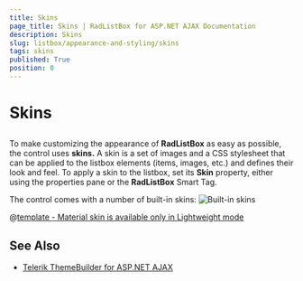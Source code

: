 ```yaml
---
title: Skins
page_title: Skins | RadListBox for ASP.NET AJAX Documentation
description: Skins
slug: listbox/appearance-and-styling/skins
tags: skins
published: True
position: 0
---
```


# Skins

## 

To make customizing the appearance of **RadListBox** as easy as possible, the control uses **skins.** A skin is a set of images and a CSS stylesheet that can be applied to the listbox elements (items, images, etc.) and defines their look and feel. To apply a skin to the listbox, set its **Skin** property, either using the properties pane or the **RadListBox** Smart Tag.

The control comes with a number of built-in skins:
![Built-in skins](images/listbox-skins.png) 


 @[template - Material skin is available only in Lightweight mode](/_templates/common/skins-notes.md#material-only-in-lightweight) 


## See Also

 * [Telerik ThemeBuilder for ASP.NET AJAX](https://themebuilder.telerik.com/)



